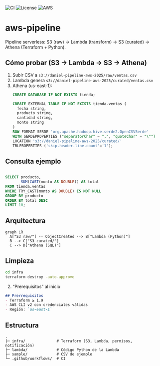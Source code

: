 ![CI](https://github.com/AlbadawiDev/aws-pipeline/actions/workflows/ci.yml/badge.svg)
![License](https://img.shields.io/badge/license-MIT-informational)
![AWS](https://img.shields.io/badge/AWS-Serverless-orange)

# aws-pipeline
Pipeline serverless: S3 (raw) → Lambda (transform) → S3 (curated) → Athena (Terraform + Python).

## Cómo probar (S3 → Lambda → S3 → Athena)
1. Subir CSV a `s3://daniel-pipeline-aws-2025/raw/ventas.csv`
2. Lambda genera `s3://daniel-pipeline-aws-2025/curated/ventas.csv`
3. Athena (us-east-1):
   ```sql
   CREATE DATABASE IF NOT EXISTS tienda;

   CREATE EXTERNAL TABLE IF NOT EXISTS tienda.ventas (
     fecha string,
     producto string,
     cantidad string,
     monto string
   )
   ROW FORMAT SERDE 'org.apache.hadoop.hive.serde2.OpenCSVSerde'
   WITH SERDEPROPERTIES ("separatorChar" = ",", "quoteChar" = "\"")
   LOCATION 's3://daniel-pipeline-aws-2025/curated/'
   TBLPROPERTIES ('skip.header.line.count'='1');

   ```

## Consulta ejemplo

```sql

SELECT producto,
       SUM(CAST(monto AS DOUBLE)) AS total
FROM tienda.ventas
WHERE TRY_CAST(monto AS DOUBLE) IS NOT NULL
GROUP BY producto
ORDER BY total DESC
LIMIT 10;

```

## Arquitectura

```mermaid
graph LR
  A["S3 raw/"] -- ObjectCreated --> B["Lambda (Python)"]
  B --> C["S3 curated/"]
  C --> D["Athena (SQL)"]
```

## Limpieza

```bash
cd infra
terraform destroy -auto-approve
```

2) “Prerequisitos” al inicio
   
```md
## Prerrequisitos
- Terraform ≥ 1.9
- AWS CLI v2 con credenciales válidas
- Región: `us-east-1`
```

## Estructura
```
.
├─ infra/              # Terraform (S3, Lambda, permisos, notificación)
├─ lambda/             # Código Python de la Lambda
├─ sample/             # CSV de ejemplo
└─ .github/workflows/  # CI
```
